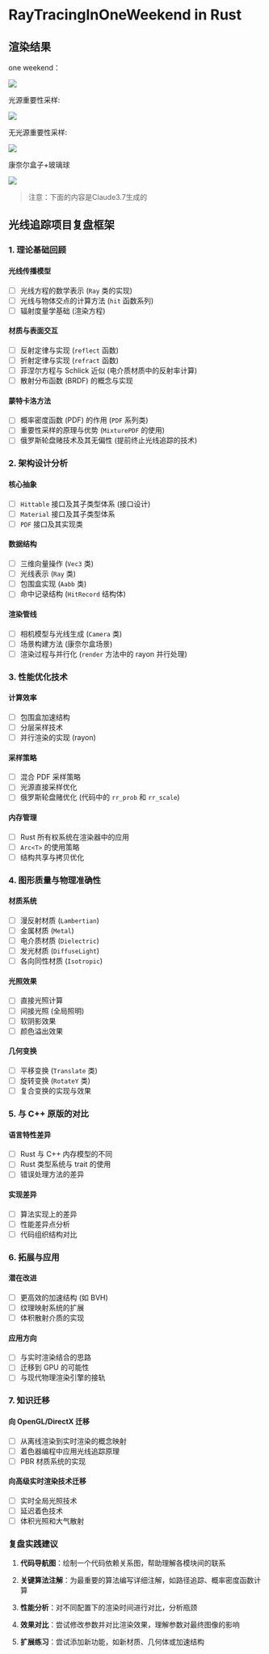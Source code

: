 # RayTracingInOneWeekend in Rust

## 渲染结果

one weekend：

![](./ray_tracing_rest_life/images/output_6.png)

光源重要性采样:

![](./ray_tracing_rest_life/images/output_final_scene_800x800_5000spp.png)

无光源重要性采样:

![](./ray_tracing_rest_life/images/output_final_scene_800x800_10000spp.png)

康奈尔盒子+玻璃球

![](./ray_tracing_rest_life/images/output_cornell_box_glass.png)

> 注意：下面的内容是Claude3.7生成的

## 光线追踪项目复盘框架

### 1. 理论基础回顾

#### 光线传播模型

- [ ] 光线方程的数学表示 (`Ray` 类的实现)
- [ ] 光线与物体交点的计算方法 (`hit` 函数系列)
- [ ] 辐射度量学基础 (渲染方程)

#### 材质与表面交互

- [ ] 反射定律与实现 (`reflect` 函数)
- [ ] 折射定律与实现 (`refract` 函数)
- [ ] 菲涅尔方程与 Schlick 近似 (电介质材质中的反射率计算)
- [ ] 散射分布函数 (BRDF) 的概念与实现

#### 蒙特卡洛方法

- [ ] 概率密度函数 (PDF) 的作用 (`PDF` 系列类)
- [ ] 重要性采样的原理与优势 (`MixturePDF` 的使用)
- [ ] 俄罗斯轮盘赌技术及其无偏性 (提前终止光线追踪的技术)

### 2. 架构设计分析

#### 核心抽象

- [ ] `Hittable` 接口及其子类型体系 (接口设计)
- [ ] `Material` 接口及其子类型体系
- [ ] `PDF` 接口及其实现类

#### 数据结构

- [ ] 三维向量操作 (`Vec3` 类)
- [ ] 光线表示 (`Ray` 类)
- [ ] 包围盒实现 (`Aabb` 类)
- [ ] 命中记录结构 (`HitRecord` 结构体)

#### 渲染管线

- [ ] 相机模型与光线生成 (`Camera` 类)
- [ ] 场景构建方法 (康奈尔盒场景)
- [ ] 渲染过程与并行化 (`render` 方法中的 rayon 并行处理)

### 3. 性能优化技术

#### 计算效率

- [ ] 包围盒加速结构
- [ ] 分层采样技术
- [ ] 并行渲染的实现 (rayon)

#### 采样策略

- [ ] 混合 PDF 采样策略
- [ ] 光源直接采样优化
- [ ] 俄罗斯轮盘赌优化 (代码中的 `rr_prob` 和 `rr_scale`)

#### 内存管理

- [ ] Rust 所有权系统在渲染器中的应用
- [ ] `Arc<T>` 的使用策略
- [ ] 结构共享与拷贝优化

### 4. 图形质量与物理准确性

#### 材质系统

- [ ] 漫反射材质 (`Lambertian`)
- [ ] 金属材质 (`Metal`)
- [ ] 电介质材质 (`Dielectric`)
- [ ] 发光材质 (`DiffuseLight`)
- [ ] 各向同性材质 (`Isotropic`)

#### 光照效果

- [ ] 直接光照计算
- [ ] 间接光照 (全局照明)
- [ ] 软阴影效果
- [ ] 颜色溢出效果

#### 几何变换

- [ ] 平移变换 (`Translate` 类)
- [ ] 旋转变换 (`RotateY` 类)
- [ ] 复合变换的实现与效果

### 5. 与 C++ 原版的对比

#### 语言特性差异

- [ ] Rust 与 C++ 内存模型的不同
- [ ] Rust 类型系统与 trait 的使用
- [ ] 错误处理方法的差异

#### 实现差异

- [ ] 算法实现上的差异
- [ ] 性能差异点分析
- [ ] 代码组织结构对比

### 6. 拓展与应用

#### 潜在改进

- [ ] 更高效的加速结构 (如 BVH)
- [ ] 纹理映射系统的扩展
- [ ] 体积散射介质的实现

#### 应用方向

- [ ] 与实时渲染结合的思路
- [ ] 迁移到 GPU 的可能性
- [ ] 与现代物理渲染引擎的接轨

### 7. 知识迁移

#### 向 OpenGL/DirectX 迁移

- [ ] 从离线渲染到实时渲染的概念映射
- [ ] 着色器编程中应用光线追踪原理
- [ ] PBR 材质系统的实现

#### 向高级实时渲染技术迁移

- [ ] 实时全局光照技术
- [ ] 延迟着色技术
- [ ] 体积光照和大气散射

### 复盘实践建议

1. **代码导航图**：绘制一个代码依赖关系图，帮助理解各模块间的联系

2. **关键算法注解**：为最重要的算法编写详细注解，如路径追踪、概率密度函数计算

3. **性能分析**：对不同配置下的渲染时间进行对比，分析瓶颈

4. **效果对比**：尝试修改参数并对比渲染效果，理解参数对最终图像的影响

5. **扩展练习**：尝试添加新功能，如新材质、几何体或加速结构
